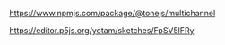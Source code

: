 https://www.npmjs.com/package/@tonejs/multichannel

https://editor.p5js.org/yotam/sketches/FpSV5lFRy
